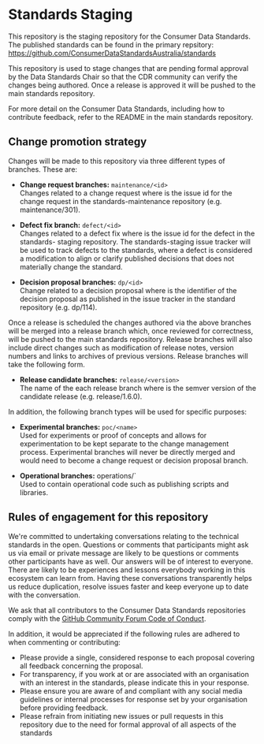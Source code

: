 # Standards Staging

This repository is the staging repository for the Consumer Data Standards.  The published standards can be found in the primary repsitory: https://github.com/ConsumerDataStandardsAustralia/standards

This repository is used to stage changes that are pending formal approval by the Data Standards Chair so that the CDR community can verify the changes being authored.  Once a release is approved it will be pushed to the main standards repository.

For more detail on the Consumer Data Standards, including how to contribute feedback, refer to the README in the main standards repository.

## Change promotion strategy

Changes will be made to this repository via three different types of branches.  These are:

* **Change request branches:** `maintenance/<id>`<br/>
Changes related to a change request where <id> is the issue id for the change request in the standards-maintenance repository (e.g. maintenance/301).
  
* **Defect fix branch:** `defect/<id>`<br/>
Changes related to a defect fix where <id> is the issue id for the defect in the standards- staging repository. The standards-staging issue tracker will be used to track defects to the standards, where a defect is considered a modification to align or clarify published decisions that does not materially change the standard.

* **Decision proposal branches:** `dp/<id>`<br/>
Change related to a decision proposal where <id> is the identifier of the decision proposal as published in the issue tracker in the standard repository (e.g. dp/114).

Once a release is scheduled the changes authored via the above branches will be merged into a release branch which, once reviewed for correctness, will be pushed to the main standards repository.  Release branches will also include direct changes such as modification of release notes, version numbers and links to archives of previous versions.  Release branches will take the following form.

* **Release candidate branches:** `release/<version>`</br>
The name of the each release branch where <version> is the semver version of the candidate release (e.g. release/1.6.0).
  
In addition, the following branch types will be used for specific purposes:

* **Experimental branches:** `poc/<name>`<br/>
Used for experiments or proof of concepts and allows for experimentation to be kept separate to the change management process. Experimental branches will never be directly merged and would need to become a change request or decision proposal branch.

* **Operational branches:** operations/<name>`<br/>
Used to contain operational code such as publishing scripts and libraries.


## Rules of engagement for this repository

We're committed to undertaking conversations relating to the technical standards in the open. Questions or comments that participants might ask us via email or private message are likely to be questions or comments other participants have as well. Our answers will be of interest to everyone. There are likely to be experiences and lessons everybody working in this ecosystem can learn from. Having these conversations transparently helps us reduce duplication, resolve issues faster and keep everyone up to date with the conversation.

We ask that all contributors to the Consumer Data Standards repositories comply with the [GitHub Community Forum Code of Conduct](https://help.github.com/articles/github-community-forum-code-of-conduct/).

In addition, it would be appreciated if the following rules are adhered to when commenting or contributing:
* Please provide a single, considered response to each proposal covering all feedback concerning the proposal.
* For transparency, if you work at or are associated with an organisation with an interest in the standards, please indicate this in your response.
* Please ensure you are aware of and compliant with any social media guidelines or internal processes for response set by your organisation before providing feedback.
* Please refrain from initiating new issues or pull requests in this repository due to the need for formal approval of all aspects of the standards
